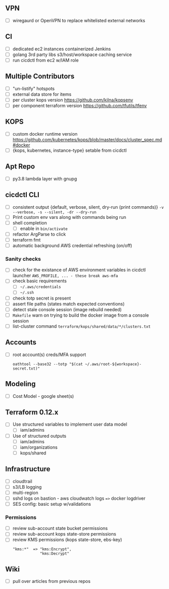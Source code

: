 ## VPN
- [ ] wiregaurd or OpenVPN to replace whitelisted external networks

## CI
- [ ] dedicated ec2 instances containerized Jenkins
- [ ] golang 3rd party libs s3/host/workspace caching service
- [ ] run cicdctl from ec2 w/IAM role

## Multiple Contributors
- [ ] "un-listify" hotspots
- [ ] external data store for items
- [ ] per cluster kops version
   https://github.com/kilna/kopsenv
- [ ] per component terraform version
  https://github.com/tfutils/tfenv

## KOPS
- [ ] custom docker runtime version
  https://github.com/kubernetes/kops/blob/master/docs/cluster_spec.md#docker
- [ ] {kops, kubernetes, instance-type} setable from cicdctl

## Apt Repo
- [ ] py3.8 lambda layer with gnupg

## cicdctl CLI
- [ ] consistent output {default, verbose, silent, dry-run (print commands)}
  `-v --verbose, -s --silent, -dr --dry-run`
- [ ] Print custom env vars along with commands being run
- [ ] shell completion
  - [ ] enable in `bin/activate`
- [ ] refactor ArgParse to click
- [ ] terraform fmt
- [ ] automatic background AWS credential refreshing (on/off)

### Sanity checks
- [ ] check for the existance of AWS environment variables in cicdctl launcher
  `AWS_PROFILE, ... - these break aws-mfa`
- [ ] check basic requirements
  - [ ] `~/.aws/credentials`
  - [ ] `~/.ssh`
- [ ] check totp secret is present
- [ ] assert file paths (states match expected conventions)
- [ ] detect stale console session (image rebuild needed)
- [ ] `Makefile` warn on trying to build the docker image from a console session
- [ ] list-cluster command
  `terraform/kops/shared/data/*/clusters.txt`

## Accounts
- [ ] root account(s) creds/MFA support
  ```
  oathtool --base32 --totp "$(cat ~/.aws/root-${workspace}-secret.txt)"
  ```

## Modeling
- [ ] Cost Model - google sheet(s)

## Terraform 0.12.x
- [ ] Use structured variables to implement user data model
  - [ ] iam/admins
- [ ] Use of structured outputs
  - [ ] iam/admins
  - [ ] iam/organizations
  - [ ] kops/shared

## Infrastructure
- [ ] cloudtrail
- [ ] s3/LB logging
- [ ] multi-region
- [ ] sshd logs on bastion - aws cloudwatch logs `=>` docker logdriver
- [ ] SES config: basic setup w/validations

### Permissions
- [ ] review sub-account state bucket permissions
- [ ] review sub-account kops state-store permissions
- [ ] review KMS permissions (kops state-store, ebs-key)
  ```
  "kms:*"  => "kms:Encrypt",
              "kms:Decrypt"
  ```

## Wiki
- [ ] pull over articles from previous repos
